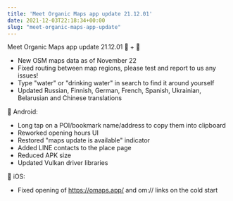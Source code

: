 ```yaml
---
title: 'Meet Organic Maps app update 21.12.01'
date: 2021-12-03T22:18:34+00:00
slug: "meet-organic-maps-app-update"
---
```


Meet Organic Maps app update 21.12.01
🤖 \+ 🍏
* New OSM maps data as of November 22
* Fixed routing between map regions, please test and report to us any issues!
* Type "water" or "drinking water" in search to find it around yourself
* Updated Russian, Finnish, German, French, Spanish, Ukrainian, Belarusian and Chinese translations

🤖 Android:
* Long tap on a POI/bookmark name/address to copy them into clipboard
* Reworked opening hours UI
* Restored "maps update is available" indicator
* Added LINE contacts to the place page
* Reduced APK size
* Updated Vulkan driver libraries

 iOS:
* Fixed opening of <https://omaps.app/> and om:// links on the cold start
